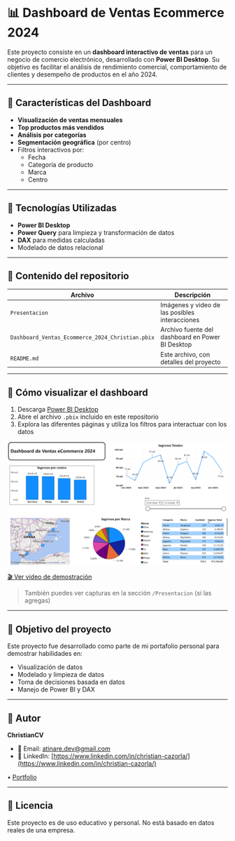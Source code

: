 # 📊 Dashboard de Ventas Ecommerce 2024

Este proyecto consiste en un **dashboard interactivo de ventas** para un negocio de comercio electrónico, desarrollado con **Power BI Desktop**. Su objetivo es facilitar el análisis de rendimiento comercial, comportamiento de clientes y desempeño de productos en el año 2024.

---

## 🧩 Características del Dashboard

- **Visualización de ventas mensuales**
- **Top productos más vendidos**
- **Análisis por categorías**
- **Segmentación geográfica** (por centro)
- Filtros interactivos por:
  - Fecha
  - Categoría de producto
  - Marca
  - Centro

---

## 🧠 Tecnologías Utilizadas

- **Power BI Desktop**
- **Power Query** para limpieza y transformación de datos
- **DAX** para medidas calculadas
- Modelado de datos relacional

---

## 📁 Contenido del repositorio

| Archivo                                          | Descripción                                      |
| ------------------------------------------------ | ------------------------------------------------ |
| `Presentacion`                                   | Imágenes y video de las posibles interacciones   |
| `Dashboard_Ventas_Ecommerce_2024_Christian.pbix` | Archivo fuente del dashboard en Power BI Desktop |
| `README.md`                                      | Este archivo, con detalles del proyecto          |

---

## 📌 Cómo visualizar el dashboard

1. Descarga [Power BI Desktop](https://powerbi.microsoft.com/desktop/)
2. Abre el archivo `.pbix` incluido en este repositorio
3. Explora las diferentes páginas y utiliza los filtros para interactuar con los datos



![Vista principal](./Presentacion/Dashboard_Principal.png)


[🎬 Ver video de demostración](./Presentacion/Grabacion_DashBoard_Power_BI.mp4)



> También puedes ver capturas en la sección `/Presentacion` (si las agregas)

---

## 🎯 Objetivo del proyecto

Este proyecto fue desarrollado como parte de mi portafolio personal para demostrar habilidades en:

- Visualización de datos
- Modelado y limpieza de datos
- Toma de decisiones basada en datos
- Manejo de Power BI y DAX

---

## 👤 Autor

**ChristianCV**

- 📧 Email: [atinare.dev@gmail.com](atinare.dev@gmail.com)
- 💼 LinkedIn: [https://www.linkedin.com/in/christian-cazorla/](https://www.linkedin.com/in/christian-cazorla/)

• [Portfolio](https://github.com/AtinareDev/PORTFOLIO_Data_Science)

---

## 🪪 Licencia

Este proyecto es de uso educativo y personal. No está basado en datos reales de una empresa.










